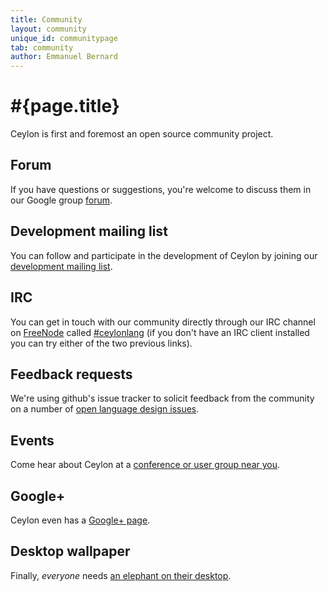 ```yaml
---
title: Community
layout: community
unique_id: communitypage
tab: community
author: Emmanuel Bernard
---
```

# #{page.title}

Ceylon is first and foremost an open source community project.

## Forum
If you have questions or suggestions, you're welcome to discuss them in 
our Google group [forum](http://groups.google.com/group/ceylon-users).

## Development mailing list

You can follow and participate in the development of Ceylon by joining 
our [development mailing list](http://groups.google.com/group/ceylon-dev).

## IRC

You can get in touch with our community directly through our IRC channel
on [FreeNode](https://webchat.freenode.net?randomnick=0&channels=%23ceylonlang&prompt=1&uio=d4)
called [#ceylonlang](http://www.wsirc.com/?username=&server=irc.freenode.net%3A6667&channel=%23ceylonlang)
(if you don't have an IRC client installed you can try either of the two previous links).

## Feedback requests

We're using github's issue tracker to solicit feedback from the community
on a number of [open language design issues](https://github.com/ceylon/ceylon-spec/issues?labels=request+for+feedback&sort=created&direction=desc&state=open&page=1).

## Events

Come hear about Ceylon at a [conference or user group near you](events).

## Google+

Ceylon even has a [Google+ page](http://ceylon-lang.org/+).

## Desktop wallpaper

Finally, *everyone* needs [an elephant on their desktop](https://www.jboss.org/coolstuff/desktopwallpapers/ceylon.html).

